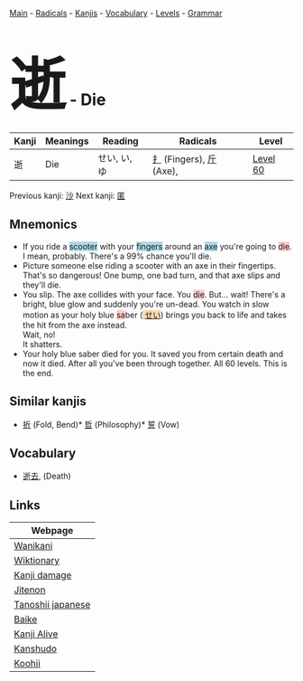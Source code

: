 <style> bigfont {font-size: 100px}</style>
[Main](../README.md) -
[Radicals](../radicals.md) -
[Kanjis](../kanjis.md) -
[Vocabulary](../vocabulary.md) -
[Levels](../levels.md) -
[Grammar](../grammar.md)
# <bigfont> 逝</bigfont> - Die 

| Kanji | Meanings | Reading | Radicals | Level |
| --- | --- | --- | --- | --- |
| 逝 | Die | せい, い, ゆ | [扌](../radicals/扌.md) (Fingers), [斤](../radicals/斤.md) (Axe),  | [Level 60](../levels/wk_level60.md) |

Previous kanji: [沙](沙.md) Next kanji: [匿](匿.md) 

## Mnemonics
 * If you ride a <span style="background-color:#ADD8E6"> scooter</span> with your <span style="background-color:#ADD8E6"> fingers</span> around an <span style="background-color:#ADD8E6"> axe</span> you're going to <span style="background-color:#ffcccb"> die</span>. I mean, probably. There's a 99% chance you'll die.
* Picture someone else riding a scooter with an axe in their fingertips. That's so dangerous! One bump, one bad turn, and that axe slips and they'll die.
* You slip. The axe collides with your face. You <span style="background-color:#ffcccb"> die</span>. But... wait! There's a bright, blue glow and suddenly you're un-dead. You watch in slow motion as your holy blue <span style="background-color:#ffcccb"> sa</span>ber (<span style="background-color:#fed8b1"> [せい](https://jisho.org/search/せい)</span>) brings you back to life and takes the hit from the axe instead.<br />Wait, no!<br />It shatters.
* Your holy blue saber died for you. It saved you from certain death and now it died. After all you've been through together. All 60 levels. This is the end.


## Similar kanjis
 * [折](折.md) (Fold, Bend)* [哲](哲.md) (Philosophy)* [誓](誓.md) (Vow)


## Vocabulary
 * [逝去](../vocabulary/逝.md), (Death)



## Links 

| Webpage |
| --- |
| [Wanikani          ](https://www.wanikani.com/kanji/逝) |
| [Wiktionary        ](https://en.wiktionary.org/wiki/逝) |
| [Kanji damage      ](http://www.kanjidamage.com/kanji/search?utf8=✓&q=逝) |
| [Jitenon           ](https://jitenon.com/kanji/逝) |
| [Tanoshii japanese ](https://www.tanoshiijapanese.com/dictionary/kanji.cfm?k=逝) |
| [Baike             ](https://baike.baidu.com/item/逝) |
| [Kanji Alive       ](https://app.kanjialive.com/逝) |
| [Kanshudo          ](https://www.kanshudo.com/searchmn?q=逝) |
| [Koohii            ](https://kanji.koohii.com/study/kanji/逝) |
